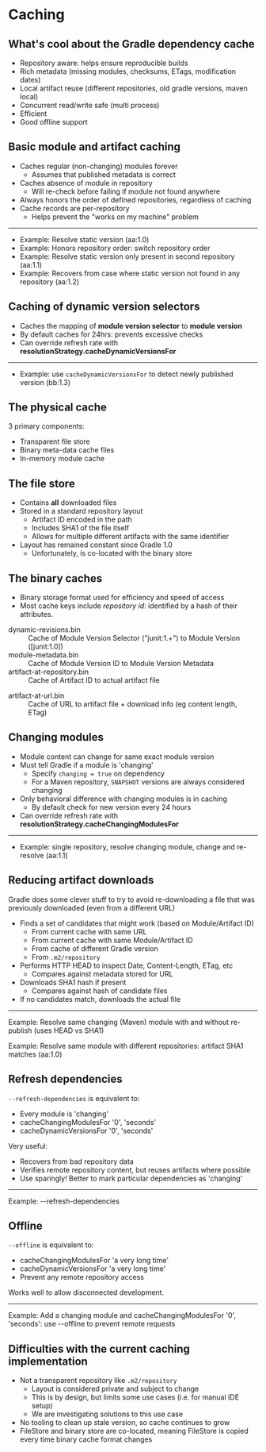 # Caching

## What's cool about the Gradle dependency cache

* Repository aware: helps ensure reproducible builds
* Rich metadata (missing modules, checksums, ETags, modification dates)
* Local artifact reuse (different repositories, old gradle versions, maven local)
* Concurrent read/write safe (multi process)
* Efficient
* Good offline support

## Basic module and artifact caching

* Caches regular (non-changing) modules forever
    * Assumes that published metadata is correct
* Caches absence of module in repository
    * Will re-check before failing if module not found anywhere
* Always honors the order of defined repositories, regardless of caching
* Cache records are per-repository
    * Helps prevent the "works on my machine" problem

---

* Example: Resolve static version (aa:1.0)
* Example: Honors repository order: switch repository order
* Example: Resolve static version only present in second repository (aa:1.1)
* Example: Recovers from case where static version not found in any repository (aa:1.2)

## Caching of dynamic version selectors

* Caches the mapping of **module version selector** to **module version**
* By default caches for 24hrs: prevents excessive checks
* Can override refresh rate with **resolutionStrategy.cacheDynamicVersionsFor**

---

* Example: use `cacheDynamicVersionsFor` to detect newly published version (bb:1.3)

## The physical cache

3 primary components:

* Transparent file store
* Binary meta-data cache files
* In-memory module cache

## The file store

* Contains **all** downloaded files
* Stored in a standard repository layout
    * Artifact ID encoded in the path
    * Includes SHA1 of the file itself
    * Allows for multiple different artifacts with the same identifier
* Layout has remained constant since Gradle 1.0
    * Unfortunately, is co-located with the binary store

## The binary caches

* Binary storage format used for efficiency and speed of access
* Most cache keys include _repository id_: identified by a hash of their attributes.

<dl>
  <dt>dynamic-revisions.bin</dt><dd>Cache of Module Version Selector ("junit:1.+") to Module Version ([junit:1.0])</dd>
  <dt>module-metadata.bin</dt><dd>Cache of Module Version ID to Module Version Metadata</dd>
  <dt>artifact-at-repository.bin</dt><dd>Cache of Artifact ID to actual artifact file</dd>
</dl>

<dl>
  <dt>artifact-at-url.bin</dt><dd>Cache of URL to artifact file + download info (eg content length, ETag)</dd>
</dl>

## Changing modules

* Module content can change for same exact module version
* Must tell Gradle if a module is 'changing'
    * Specify `changing = true` on dependency
    * For a Maven repository, `SNAPSHOT` versions are always considered changing
* Only behavioral difference with changing modules is in caching
    * By default check for new version every 24 hours
* Can override refresh rate with **resolutionStrategy.cacheChangingModulesFor**

---

* Example: single repository, resolve changing module, change and re-resolve (aa:1.1)

## Reducing artifact downloads

Gradle does some clever stuff to try to avoid re-downloading a file that was previously downloaded (even from a different URL)

* Finds a set of candidates that might work (based on Module/Artifact ID)
    * From current cache with same URL
    * From current cache with same Module/Artifact ID
    * From cache of different Gradle version
    * From `.m2/repository`
* Performs HTTP HEAD to inspect Date, Content-Length, ETag, etc
    * Compares against metadata stored for URL
* Downloads SHA1 hash if present
    * Compares against hash of candidate files
* If no candidates match, downloads the actual file

---

Example: Resolve same changing (Maven) module with and without re-publish (uses HEAD vs SHA1)

Example: Resolve same module with different repositories: artifact SHA1 matches (aa:1.0)

## Refresh dependencies

`--refresh-dependencies` is equivalent to:

* Every module is 'changing'
* cacheChangingModulesFor '0', 'seconds'
* cacheDynamicVersionsFor '0', 'seconds'

Very useful:

* Recovers from bad repository data
* Verifies remote repository content, but reuses artifacts where possible
* Use sparingly! Better to mark particular dependencies as 'changing'

---

Example: --refresh-dependencies

## Offline

`--offline` is equivalent to:

* cacheChangingModulesFor 'a very long time'
* cacheDynamicVersionsFor 'a very long time'
* Prevent any remote repository access

Works well to allow disconnected development.

---

Example: Add a changing module and cacheChangingModulesFor '0', 'seconds': use --offline to prevent remote requests

## Difficulties with the current caching implementation

* Not a transparent repository like `.m2/repository`
     * Layout is considered private and subject to change
     * This is by design, but limits some use cases (i.e. for manual IDE setup)
     * We are investigating solutions to this use case
* No tooling to clean up stale version, so cache continues to grow
* FileStore and binary store are co-located, meaning FileStore is copied every time binary cache format changes

